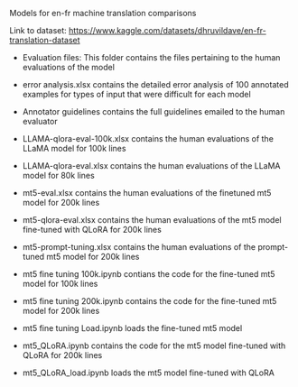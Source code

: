 Models for en-fr machine translation comparisons

Link to dataset: https://www.kaggle.com/datasets/dhruvildave/en-fr-translation-dataset

- Evaluation files: This folder contains the files pertaining to the human evaluations of the model
- error analysis.xlsx contains the detailed error analysis of 100 annotated examples for types of input that were difficult for each model
- Annotator guidelines contains the full guidelines emailed to the human evaluator
- LLAMA-qlora-eval-100k.xlsx contains the human evaluations of the LLaMA model for 100k lines
- LLAMA-qlora-eval.xlsx contains the human evaluations of the LLaMA model for 80k lines
- mt5-eval.xlsx contains the human evaluations of the finetuned mt5 model for 200k lines
- mt5-qlora-eval.xlsx contains the human evaluations of the mt5 model fine-tuned with QLoRA for 200k lines
- mt5-prompt-tuning.xlsx contains the human evaluations of the prompt-tuned mt5 model for 200k lines

- mt5 fine tuning 100k.ipynb contians the code for the fine-tuned mt5 model for 100k lines
- mt5 fine tuning 200k.ipynb contains the code for the fine-tuned mt5 model for 200k lines
- mt5 fine tuning Load.ipynb loads the fine-tuned mt5 model
- mt5_QLoRA.ipynb contains the code for the mt5 model fine-tuned with QLoRA for 200k lines
- mt5_QLoRA_load.ipynb loads the mt5 model fine-tuned with QLoRA


